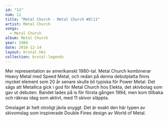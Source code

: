 ```yaml
---
id: "11"
num: 11
title: "Metal Church - Metal Church #bl11"
artist: Metal Church
songs:
  - Metal Church
album: Metal Church
year: 1984
date: 2016-12-14
layout: brutal.hbs
collection: brutal-legends
---
```


Mer representation av amerikanskt 1980-tal. Metal Church kombinerar Heavy Metal med Speed Metal, och redan på denna debutplatta finns mycket element som 20 år senare skulle bli typiska för Power Metal. Det sägs att Metallica gick i god för Metal Church hos Elekta, det skivbolag som gav ut debuten. Bandet lades på is för första gången 1994, men kom tillbaka och räknas idag som aktivt, med 11 skivor släppta.

Omslaget är helt otroligt jävla snyggt. Det är exakt den här typen av skivomslag som inspirerade Double Fines design av World of Metal.
